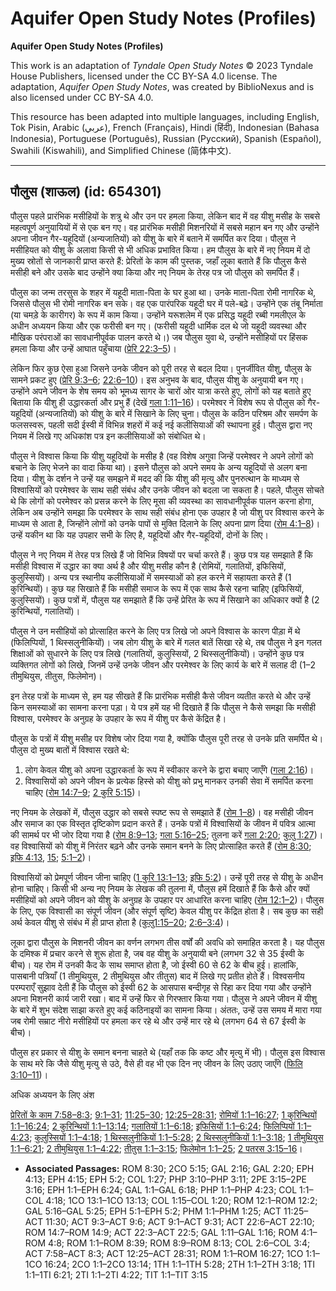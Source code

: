 # Aquifer Open Study Notes (Profiles)

**Aquifer Open Study Notes (Profiles)**

This work is an adaptation of *Tyndale Open Study Notes* © 2023 Tyndale House Publishers, licensed under the CC BY\-SA 4\.0 license. The adaptation, *Aquifer Open Study Notes*, was created by BiblioNexus and is also licensed under CC BY\-SA 4\.0\.

This resource has been adapted into multiple languages, including English, Tok Pisin, Arabic (عربي), French (Français), Hindi (हिंदी), Indonesian (Bahasa Indonesia), Portuguese (Português), Russian (Русский), Spanish (Español), Swahili (Kiswahili), and Simplified Chinese (简体中文).



--------------------------------

## पौलुस (शाऊल) (id: 654301)

पौलुस पहले प्रारंभिक मसीहियों के शत्रु थे और उन पर हमला किया, लेकिन बाद में वह यीशु मसीह के सबसे महत्वपूर्ण अनुयायियों में से एक बन गए। वह प्रारंभिक मसीही मिशनरियों में सबसे महान बन गए और उन्होंने अपना जीवन गैर\-यहूदियों (अन्यजातियों) को यीशु के बारे में बताने में समर्पित कर दिया। पौलुस ने मसीहियत को यीशु के अलावा किसी से भी अधिक प्रभावित किया। हम पौलुस के बारे में नए नियम में दो मुख्य स्रोतों से जानकारी प्राप्त करते हैं: प्रेरितों के काम की पुस्तक, जहाँ लूका बताते हैं कि पौलुस कैसे मसीही बने और उसके बाद उन्होंने क्या किया और नए नियम के तेरह पत्र जो पौलुस को समर्पित हैं।

पौलुस का जन्म तरसुस के शहर में यहूदी माता\-पिता के घर हुआ था। उनके माता\-पिता रोमी नागरिक थे, जिससे पौलुस भी रोमी नागरिक बन सके। वह एक पारंपरिक यहूदी घर में पले\-बढ़े। उन्होंने एक तंबू निर्माता (या चमड़े के कारीगर) के रूप में काम किया। उन्होंने यरूशलेम में एक प्रसिद्ध यहूदी रब्बी गमलीएल के अधीन अध्ययन किया और एक फरीसी बन गए। (फरीसी यहूदी धार्मिक दल थे जो यहूदी व्यवस्था और मौखिक परंपराओं का सावधानीपूर्वक पालन करते थे।) जब पौलुस युवा थे, उन्होंने मसीहियों पर हिंसक हमला किया और उन्हें आघात पहुँचाया ([प्रेरि 22:3–5](https://ref.ly/Acts22:3-Acts22:5))।

लेकिन फिर कुछ ऐसा हुआ जिसने उनके जीवन को पूरी तरह से बदल दिया। पुनर्जीवित यीशु, पौलुस के सामने प्रकट हुए ([प्रेरि 9:3–6](https://ref.ly/Acts9:3-Acts9:6); [22:6–10](https://ref.ly/Acts22:6-Acts22:10))। इस अनुभव के बाद, पौलुस यीशु के अनुयायी बन गए। उन्होंने अपने जीवन के शेष समय को भूमध्य सागर के चारों ओर यात्रा करते हुए, लोगों को यह बताते हुए बिताया कि यीशु ही उद्धारकर्ता और प्रभु हैं (देखें [गला 1:11–16](https://ref.ly/Gal1:11-Gal1:16))। परमेश्वर ने विशेष रूप से पौलुस को गैर\-यहूदियों (अन्यजातियों) को यीशु के बारे में सिखाने के लिए चुना। पौलुस के कठिन परिश्रम और समर्पण के फलसस्वरू, पहली सदी ईस्वी में विभिन्न शहरों में कई नई कलीसियाओं की स्थापना हुई। पौलुस द्वारा नए नियम में लिखे गए अधिकांश पत्र इन कलीसियाओं को संबोधित थे।

पौलुस ने विश्वास किया कि यीशु यहूदियों के मसीह है (वह विशेष अगुवा जिन्हें परमेश्वर ने अपने लोगों को बचाने के लिए भेजने का वादा किया था)। इसने पौलुस को अपने समय के अन्य यहूदियों से अलग बना दिया। यीशु के दर्शन ने उन्हें यह समझने में मदद की कि यीशु की मृत्यु और पुनरुत्थान के माध्यम से विश्वासियों को परमेश्वर के साथ सही संबंध और उनके जीवन को बदला जा सकता है। पहले, पौलुस सोचते थे कि लोगों को परमेश्वर को प्रसन्न करने के लिए मूसा की व्यवस्था का सावधानीपूर्वक पालन करना होगा, लेकिन अब उन्होंने समझा कि परमेश्वर के साथ सही संबंध होना एक उपहार है जो यीशु पर विश्वास करने के माध्यम से आता है, जिन्होंने लोगों को उनके पापों से मुक्ति दिलाने के लिए अपना प्राण दिया ([रोम 4:1–8](https://ref.ly/Rom4:1-Rom4:8))। उन्हें यकीन था कि यह उपहार सभी के लिए है, यहूदियों और गैर\-यहूदियों, दोनों के लिए।

पौलुस ने नए नियम में तेरह पत्र लिखे हैं जो विभिन्न विषयों पर चर्चा करते हैं। कुछ पत्र यह समझाते हैं कि मसीही विश्वास में उद्धार का क्या अर्थ है और यीशु मसीह कौन है (रोमियों, गलातियों, इफिसियों, कुलुस्सियों)। अन्य पत्र स्थानीय कलीसियाओं में समस्याओं को हल करने में सहायता करते हैं (1 कुरिन्थियों)। कुछ यह सिखाते हैं कि मसीही समाज के रूप में एक साथ कैसे रहना चाहिए (इफिसियों, कुलुस्सियों)। कुछ पत्रों में, पौलुस यह समझाते हैं कि उन्हें प्रेरित के रूप में सिखाने का अधिकार क्यों है (2 कुरिन्थियों, गलातियों)।

पौलुस ने उन मसीहियों को प्रोत्साहित करने के लिए पत्र लिखे जो अपने विश्वास के कारण पीड़ा में थे (फिलिप्पियों, 1 थिस्सलुनीकियों)। जब लोग यीशु के बारे में गलत बातें सिखा रहे थे, तब पौलुस ने इन गलत शिक्षाओं को सुधारने के लिए पत्र लिखे (गलातियों, कुलुस्सियों, 2 थिस्सलुनीकियों)। उन्होंने कुछ पत्र व्यक्तिगत लोगों को लिखे, जिनमें उन्हें उनके जीवन और परमेश्वर के लिए कार्य के बारे में सलाह दी (1–2 तीमुथियुस, तीतुस, फिलेमोन)।

इन तेरह पत्रों के माध्यम से, हम यह सीखते हैं कि प्रारंभिक मसीही कैसे जीवन व्यतीत करते थे और उन्हें किन समस्याओं का सामना करना पड़ा। ये पत्र हमें यह भी दिखाते हैं कि पौलुस ने कैसे समझा कि मसीही विश्वास, परमेश्वर के अनुग्रह के उपहार के रूप में यीशु पर कैसे केंद्रित है।

पौलुस के पत्रों में यीशु मसीह पर विशेष जोर दिया गया है, क्योंकि पौलुस पूरी तरह से उनके प्रति समर्पित थे। पौलुस दो मुख्य बातों में विश्वास रखते थे:

1. लोग केवल यीशु को अपना उद्धारकर्ता के रूप में स्वीकार करने के द्वारा बचाए जाएँगे ([गला 2:16](https://ref.ly/Gal2:16))।
2. विश्वासियों को अपने जीवन के प्रत्येक हिस्से को यीशु को प्रभु मानकर उनकी सेवा में समर्पित करना चाहिए ([रोम 14:7–9](https://ref.ly/Rom14:7-Rom14:9); [2 कुरि 5:15](https://ref.ly/2Cor5:15))।

नए नियम के लेखकों में, पौलुस उद्धार को सबसे स्पष्ट रूप से समझाते हैं ([रोम 1–8](https://ref.ly/Rom1:1-Rom8:39))। वह मसीही जीवन और समाज का एक विस्तृत दृष्टिकोण प्रदान करते हैं। उनके पत्रों में विश्वासियों के जीवन में पवित्र आत्मा की सामर्थ पर भी जोर दिया गया है ([रोम 8:9–13](https://ref.ly/Rom8:9-Rom8:13); [गला 5:16–25](https://ref.ly/Gal5:16-Gal5:25); तुलना करें [गला 2:20](https://ref.ly/Gal2:20); [कुलु 1:27](https://ref.ly/Col1:27))। वह विश्वासियों को यीशु में निरंतर बढ़ने और उनके समान बनने के लिए प्रोत्साहित करते हैं ([रोम 8:30](https://ref.ly/Rom8:30); [इफि 4:13](https://ref.ly/Eph4:13), [15](https://ref.ly/Eph4:15); [5:1–2](https://ref.ly/Eph5:1-Eph5:2))।

विश्वासियों को प्रेमपूर्ण जीवन जीना चाहिए ([1 कुरि 13:1–13](https://ref.ly/1Cor13:1-1Cor13:13); [इफि 5:2](https://ref.ly/Eph5:2))। उन्हें पूरी तरह से यीशु के अधीन होना चाहिए। किसी भी अन्य नए नियम के लेखक की तुलना में, पौलुस हमें दिखाते हैं कि कैसे और क्यों मसीहियों को अपने जीवन को यीशु के अनुग्रह के उपहार पर आधारित करना चाहिए ([रोम 12:1–2](https://ref.ly/Rom12:1-Rom12:2))। पौलुस के लिए, एक विश्वासी का संपूर्ण जीवन (और संपूर्ण सृष्टि) केवल यीशु पर केंद्रित होता है। सब कुछ का सही अर्थ केवल यीशु से संबंध में ही प्राप्त होता है ([कुलु1:15–20](https://ref.ly/Col1:15-Col1:20); [2:6–3:4](https://ref.ly/Col2:6-Col3:4))।

लूका द्वारा पौलुस के मिशनरी जीवन का वर्णन लगभग तीस वर्षों की अवधि को समाहित करता है। यह पौलुस के दमिश्क में प्रचार करने से शुरू होता है, जब वह यीशु के अनुयायी बने (लगभग 32 से 35 ईस्वी के बीच)। यह रोम में उनकी कैद के साथ समाप्त होता है, जो ईस्वी 60 से 62 के बीच हुई। हालांकि, पासबानी पत्रियाँ (1 तीमुथियुस, 2 तीमुथियुस और तीतुस) बाद में लिखे गए प्रतीत होते हैं। विश्वसनीय परम्पराएँ सुझाव देती हैं कि पौलुस को ईस्वी 62 के आसपास बन्दीगृह से रिहा कर दिया गया और उन्होंने अपना मिशनरी कार्य जारी रखा। बाद में उन्हें फिर से गिरफ्तार किया गया। पौलुस ने अपने जीवन में यीशु के बारे में शुभ संदेश साझा करते हुए कई कठिनाइयों का सामना किया। अंततः, उन्हें उस समय में मारा गया जब रोमी सम्राट नीरो मसीहियों पर हमला कर रहे थे और उन्हें मार रहे थे (लगभग 64 से 67 ईस्वी के बीच)।

पौलुस हर प्रकार से यीशु के समान बनना चाहते थे (यहाँ तक कि कष्ट और मृत्यु में भी)। पौलुस इस विश्वास के साथ मरे कि जैसे यीशु मृत्यु से उठे, वैसे ही वह भी एक दिन नए जीवन के लिए उठाए जाएँगे ([फिलि 3:10–11](https://ref.ly/Phil3:10-Phil3:11))।

अधिक अध्ययन के लिए अंश 

[प्रेरितों के काम 7:58–8:3](https://ref.ly/Acts7:58-Acts8:3); [9:1–31](https://ref.ly/Acts9:1-Acts9:31); [11:25–30](https://ref.ly/Acts11:25-Acts11:30); [12:25–28:31](https://ref.ly/Acts12:25-Acts28:31); [रोमियों 1:1–16:27](https://ref.ly/Rom1:1-Rom16:27); [1 कुरिन्थियों 1:1–16:24](https://ref.ly/1Cor1:1-1Cor16:24); [2 कुरिन्थियों 1:1–13:14](https://ref.ly/2Cor1:1-2Cor13:14); [गलातियों 1:1–6:18](https://ref.ly/Gal1:1-Gal6:18); [इफिसियों 1:1–6:24](https://ref.ly/Eph1:1-Eph6:24); [फिलिप्पियों 1:1–4:23](https://ref.ly/Phil1:1-Phil4:23); [कुलुस्सियों 1:1–4:18](https://ref.ly/Col1:1-Col4:18); [1 थिस्सलुनीकियों 1:1–5:28](https://ref.ly/1Thess1:1-1Thess5:28); [2 थिस्सलुनीकियों 1:1–3:18](https://ref.ly/2Thess1:1-2Thess3:18); [1 तीमुथियुस 1:1–6:21](https://ref.ly/1Tim1:1-1Tim6:21); [2 तीमुथियुस 1:1–4:22](https://ref.ly/2Tim1:1-2Tim4:22); [तीतुस 1:1–3:15](https://ref.ly/Titus1:1-Titus3:15); [फिलेमोन 1:1–25](https://ref.ly/Phlm1:1-Phlm1:25); [2 पतरस 3:15–16](https://ref.ly/2Pet3:15-2Pet3:16)।

* **Associated Passages:** ROM 8:30; 2CO 5:15; GAL 2:16; GAL 2:20; EPH 4:13; EPH 4:15; EPH 5:2; COL 1:27; PHP 3:10–PHP 3:11; 2PE 3:15–2PE 3:16; EPH 1:1–EPH 6:24; GAL 1:1–GAL 6:18; PHP 1:1–PHP 4:23; COL 1:1–COL 4:18; 1CO 13:1–1CO 13:13; COL 1:15–COL 1:20; ROM 12:1–ROM 12:2; GAL 5:16–GAL 5:25; EPH 5:1–EPH 5:2; PHM 1:1–PHM 1:25; ACT 11:25–ACT 11:30; ACT 9:3–ACT 9:6; ACT 9:1–ACT 9:31; ACT 22:6–ACT 22:10; ROM 14:7–ROM 14:9; ACT 22:3–ACT 22:5; GAL 1:11–GAL 1:16; ROM 4:1–ROM 4:8; ROM 1:1–ROM 8:39; ROM 8:9–ROM 8:13; COL 2:6–COL 3:4; ACT 7:58–ACT 8:3; ACT 12:25–ACT 28:31; ROM 1:1–ROM 16:27; 1CO 1:1–1CO 16:24; 2CO 1:1–2CO 13:14; 1TH 1:1–1TH 5:28; 2TH 1:1–2TH 3:18; 1TI 1:1–1TI 6:21; 2TI 1:1–2TI 4:22; TIT 1:1–TIT 3:15

